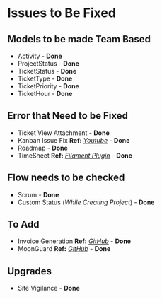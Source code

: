 # Issues to Be Fixed

## Models to be made Team Based

- Activity - **Done**
- ProjectStatus - **Done**
- TicketStatus - **Done**
- TicketType - **Done**
- TicketPriority - **Done**
- TicketHour - **Done**

## Error that Need to be Fixed

- Ticket View Attachment - **Done**
- Kanban Issue Fix **Ref:** _[Youtube](https://www.youtube.com/watch?v=Pk-yZIrHTiQ&list=PL2KN3agjdhLZf6wgnJ09M6i7HvY09B0gX)_ - **Done**
- Roadmap - **Done**
- TimeSheet **Ref:** _[Filament Plugin](https://github.com/timwassenburg/filament-timesheets)_ - **Done**

## Flow needs to be checked

- Scrum - **Done**
- Custom Status (_While Creating Project_) - **Done**

## To Add

- Invoice Generation **Ref:** _[GitHub](https://github.com/andrewdwallo/erpsaas)_ - **Done**
- MoonGuard **Ref:** _[GitHub](https://github.com/taecontrol/moonguard)_ - **Done**

## Upgrades

- Site Vigilance - **Done**
